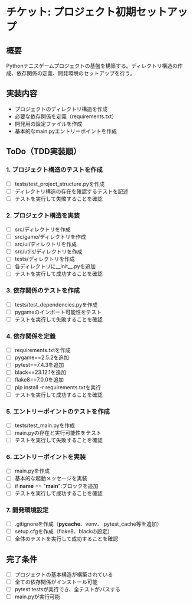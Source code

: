 # チケット: プロジェクト初期セットアップ

## 概要
Pythonテニスゲームプロジェクトの基盤を構築する。ディレクトリ構造の作成、依存関係の定義、開発環境のセットアップを行う。

## 実装内容
- プロジェクトのディレクトリ構造を作成
- 必要な依存関係を定義（requirements.txt）
- 開発用の設定ファイルを作成
- 基本的なmain.pyエントリーポイントを作成

## ToDo（TDD実装順）

### 1. プロジェクト構造のテストを作成
- [ ] tests/test_project_structure.pyを作成
- [ ] ディレクトリ構造の存在を確認するテストを記述
- [ ] テストを実行して失敗することを確認

### 2. プロジェクト構造を実装
- [ ] src/ディレクトリを作成
- [ ] src/game/ディレクトリを作成
- [ ] src/ui/ディレクトリを作成
- [ ] src/utils/ディレクトリを作成
- [ ] tests/ディレクトリを作成
- [ ] 各ディレクトリに__init__.pyを追加
- [ ] テストを実行して成功することを確認

### 3. 依存関係のテストを作成
- [ ] tests/test_dependencies.pyを作成
- [ ] pygameのインポート可能性をテスト
- [ ] テストを実行して失敗することを確認

### 4. 依存関係を定義
- [ ] requirements.txtを作成
- [ ] pygame==2.5.2を追加
- [ ] pytest==7.4.3を追加
- [ ] black==23.12.1を追加
- [ ] flake8==7.0.0を追加
- [ ] pip install -r requirements.txtを実行
- [ ] テストを実行して成功することを確認

### 5. エントリーポイントのテストを作成
- [ ] tests/test_main.pyを作成
- [ ] main.pyの存在と実行可能性をテスト
- [ ] テストを実行して失敗することを確認

### 6. エントリーポイントを実装
- [ ] main.pyを作成
- [ ] 基本的な起動メッセージを実装
- [ ] if __name__ == "__main__":ブロックを追加
- [ ] テストを実行して成功することを確認

### 7. 開発環境設定
- [ ] .gitignoreを作成（__pycache__、venv、.pytest_cache等を追加）
- [ ] setup.cfgを作成（flake8、blackの設定）
- [ ] 全体のテストを実行して成功することを確認

## 完了条件
- [ ] プロジェクトの基本構造が構築されている
- [ ] 全ての依存関係がインストール可能
- [ ] pytest testsが実行でき、全テストがパスする
- [ ] main.pyが実行可能